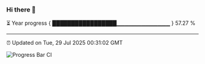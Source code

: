 ### Hi there 👋

⏳ Year progress { █████████████████▁▁▁▁▁▁▁▁▁▁▁▁▁ } 57.27 %

---

⏰ Updated on Tue, 29 Jul 2025 00:31:02 GMT

![Progress Bar CI](https://github.com/liununu/liununu/workflows/Progress%20Bar%20CI/badge.svg)
